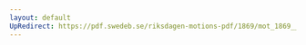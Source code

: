 ```yaml
---
layout: default
UpRedirect: https://pdf.swedeb.se/riksdagen-motions-pdf/1869/mot_1869__ak__00313/mot_1869__ak__00313_001.pdf
---
```

